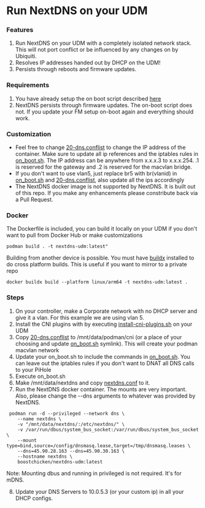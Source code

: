 # Run NextDNS on your UDM

### Features
1. Run NextDNS on your UDM with a completely isolated network stack.  This will not port conflict or be influenced by any changes on by Ubiquiti.
2. Resolves IP addresses handed out by DHCP on the UDM!
3. Persists through reboots and firmware updates.

### Requirements
1. You have already setup the on boot script described [here](https://github.com/boostchicken/udmpro-utilities/tree/master/on-boot-script)
2. NextDNS persists through firmware updates. The on-boot script does not.  If you update your FM setup on-boot again and everything should work.

### Customization
* Feel free to change [20-dns.conflist](https://github.com/boostchicken/udm-utilities/blob/master/nextdns/udm-files/20-dns.conflist) to change the IP address of the container. Make sure to update all ip references and the iptables rules in [on_boot.sh](https://github.com/boostchicken/udm-utilities/blob/master/nextdns/udm-files/on_boot.sh).  The IP address can be anywhere from x.x.x.3 to x.x.x.254. .1 is reserved for the gateway and .2 is reserved for the macvlan bridge.
* If you don't want to use vlan5, just replace br5 with br(vlanid) in [on_boot.sh](https://github.com/boostchicken/udm-utilities/blob/master/nextdns/udm-files/on_boot.sh) and [20-dns.conflist](https://github.com/boostchicken/udm-utilities/blob/master/nextdns/udm-files/20-dns.conflist), also update all the ips accordingly
* The NextDNS docker image is not supported by NextDNS. It is built out of this repo.  If you make any enhancements please constribute back via a Pull Request.

### Docker
The Dockerfile is included, you can build it locally on your UDM if you don't want to pull from Docker Hub or make customizations
```
podman build . -t nextdns-udm:latest"
```
Building from another device is possible.  You must have [buildx](https://github.com/docker/buildx/) installed to do cross platform builds. This is useful if you want to mirror to a private repo
```
docker buildx build --platform linux/arm64 -t nextdns-udm:latest .
```

### Steps
1. On your controller, make a Corporate network with no DHCP server and give it a vlan. For this example we are using vlan 5.
2. Install the CNI plugins with by executing [install-cni-plugins.sh](https://github.com/boostchicken/udm-utilities/blob/master/nextdns/install-cni-plugins.sh) on your UDM
3. Copy [20-dns.conflist](https://github.com/boostchicken/udm-utilities/blob/master/nextdns/udm-files/20-dns.conflist) to /mnt/data/podman/cni (or a place of your choosing and update [on_boot.sh](https://github.com/boostchicken/udm-utilities/blob/master/nextdns/udm-files/on_boot.sh) symlink).  This will create your podman macvlan network
4. Update your on_boot.sh to include the commands in [on_boot.sh](https://github.com/boostchicken/udm-utilities/blob/master/nextdns/udm-files/on_boot.sh).  You can leave out the iptables rules if you don't want to DNAT all DNS calls to your PiHole
5. Execute on_boot.sh
6. Make /mnt/data/nextdns and copy [nextdns.conf](https://github.com/boostchicken/udm-utilities/blob/master/nextdns/udm-files/nextdns.conf) to it.
7. Run the NextDNS docker container.  The mounts are very important. Also, please change the --dns arguments to whatever was provided by NextDNS.

```
 podman run -d --privileged --network dns \
    --name nextdns \
    -v "/mnt/data/nextdns/:/etc/nextdns/" \
    -v /var/run/dbus/system_bus_socket:/var/run/dbus/system_bus_socket \
    --mount type=bind,source=/config/dnsmasq.lease,target=/tmp/dnsmasq.leases \
    --dns=45.90.28.163 --dns=45.90.30.163 \
    --hostname nextdns \
    boostchicken/nextdns-udm:latest
```
Note: Mounting dbus and running in privileged is not required.  It's for mDNS.
 
8. Update your DNS Servers to 10.0.5.3 (or your custom ip) in all your DHCP configs.
